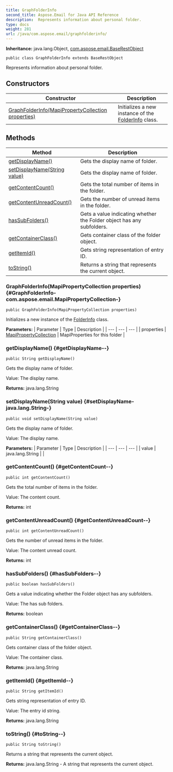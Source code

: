```yaml
---
title: GraphFolderInfo
second_title: Aspose.Email for Java API Reference
description:  Represents information about personal folder.
type: docs
weight: 281
url: /java/com.aspose.email/graphfolderinfo/
---
```

**Inheritance:**
java.lang.Object, [com.aspose.email.BaseRestObject](../../com.aspose.email/baserestobject)
```
public class GraphFolderInfo extends BaseRestObject
```

Represents information about personal folder.
## Constructors

| Constructor | Description |
| --- | --- |
| [GraphFolderInfo(MapiPropertyCollection properties)](#GraphFolderInfo-com.aspose.email.MapiPropertyCollection-) | Initializes a new instance of the [FolderInfo](../../com.aspose.email/folderinfo) class. |
## Methods

| Method | Description |
| --- | --- |
| [getDisplayName()](#getDisplayName--) | Gets the display name of folder. |
| [setDisplayName(String value)](#setDisplayName-java.lang.String-) | Gets the display name of folder. |
| [getContentCount()](#getContentCount--) | Gets the total number of items in the folder. |
| [getContentUnreadCount()](#getContentUnreadCount--) | Gets the number of unread items in the folder. |
| [hasSubFolders()](#hasSubFolders--) | Gets a value indicating whether the Folder object has any subfolders. |
| [getContainerClass()](#getContainerClass--) | Gets container class of the folder object. |
| [getItemId()](#getItemId--) | Gets string representation of entry ID. |
| [toString()](#toString--) | Returns a string that represents the current object. |
### GraphFolderInfo(MapiPropertyCollection properties) {#GraphFolderInfo-com.aspose.email.MapiPropertyCollection-}
```
public GraphFolderInfo(MapiPropertyCollection properties)
```


Initializes a new instance of the [FolderInfo](../../com.aspose.email/folderinfo) class.

**Parameters:**
| Parameter | Type | Description |
| --- | --- | --- |
| properties | [MapiPropertyCollection](../../com.aspose.email/mapipropertycollection) | MapiProperties for this folder |

### getDisplayName() {#getDisplayName--}
```
public String getDisplayName()
```


Gets the display name of folder.

Value: The display name.

**Returns:**
java.lang.String
### setDisplayName(String value) {#setDisplayName-java.lang.String-}
```
public void setDisplayName(String value)
```


Gets the display name of folder.

Value: The display name.

**Parameters:**
| Parameter | Type | Description |
| --- | --- | --- |
| value | java.lang.String |  |

### getContentCount() {#getContentCount--}
```
public int getContentCount()
```


Gets the total number of items in the folder.

Value: The content count.

**Returns:**
int
### getContentUnreadCount() {#getContentUnreadCount--}
```
public int getContentUnreadCount()
```


Gets the number of unread items in the folder.

Value: The content unread count.

**Returns:**
int
### hasSubFolders() {#hasSubFolders--}
```
public boolean hasSubFolders()
```


Gets a value indicating whether the Folder object has any subfolders.

Value: The has sub folders.

**Returns:**
boolean
### getContainerClass() {#getContainerClass--}
```
public String getContainerClass()
```


Gets container class of the folder object.

Value: The container class.

**Returns:**
java.lang.String
### getItemId() {#getItemId--}
```
public String getItemId()
```


Gets string representation of entry ID.

Value: The entry id string.

**Returns:**
java.lang.String
### toString() {#toString--}
```
public String toString()
```


Returns a string that represents the current object.

**Returns:**
java.lang.String - A string that represents the current object.
